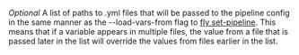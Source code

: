 *Optional* A list of paths to .yml files that will be passed to the pipeline config in the same manner as the --load-vars-from flag to [fly set-pipeline](https://concourse-ci.org/setting-pipelines.html#fly-set-pipeline). This means that if a variable appears in multiple files, the value from a file that is passed later in the list will override the values from files earlier in the list.